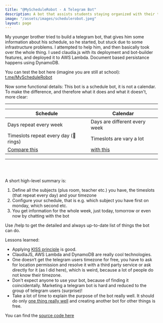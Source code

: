 ```yaml
---
title: "@MyScheduleRobot - A Telegram Bot"
description: A bot that assists students staying organized with their timetables.
image: "/assets/images/schedulerobot.jpeg"
layout: page
---
```


My younger brother tried to build a telegram bot, that gives him some information about his schedule, so he started, but stuck due to some infrastructure problems. I attempted to help him, and then basically took over the whole thing. I used claudia.js with its deployment and bot-builder features, and deployed it to AWS Lambda. Document based persistance happens using DynamoDB.

You can test the bot here (imagine you are still at school): [t.me/MyScheduleRobot](http://t.me/MyScheduleRobot)

Now some functional details: This bot is a schedule bot, it is not a calendar.
To make the difference, and therefore what it does and what it doesn't, more clear:

---

| Schedule                                                                                     | Calendar                                                                                          |
| -------------------------------------------------------------------------------------------- | ------------------------------------------------------------------------------------------------- |
| Days repeat every week                                                                       | Days are different every week                                                                     |
| Timeslots repeat every day (🔔 rings)                                                         | Timeslots are vary a lot                                                                          |
| [Compare this](https://i.pinimg.com/originals/e8/ec/d1/e8ecd11f3c278afd7b3543a2b81fd1ea.png) | [with this](https://cdn.vertex42.com/calendars/images/monthly-calendar-with-combined-weekend.png) |

---
<br><br>


A short high-level summary is:

1. Define all the subjects (plus room, teacher etc.) you have, the timeslots (that repeat every day) and your timezone
2. Configure your schedule, that is e.g. which subject you have first on monday, which second etc.
3. You get information for the whole week, just today, tomorrow or even now by chatting with the bot

Use /help to get the detailed and always up-to-date list of things the bot can do.

Lessons learned:
- Applying [KISS principle](https://en.wikipedia.org/wiki/KISS_principle) is good.
- ClaudiaJS, AWS Lambda and DynamoDB are really cool technologies.
- One doesn‘t get the telegram users timezone for free, you have to ask for location permission and resolve it with a third party service or ask directly for it (as I did here), which is weird, because a lot of people do not know their timezone.
- Don't expect anyone to use your bot, because of finding it coincidentally. Marketing a telegram bot is hard and reduced to the group of telegram users (surprise)!
- Take a lot of time to explain the purpose of the bot really well. It should do only [one thing really well](https://en.wikipedia.org/wiki/Unix_philosophy#Do_One_Thing_and_Do_It_Well) and creating another bot for other things is free.

You can find the [source code here](https://github.com/Robert-Nickel/schedule-bot)